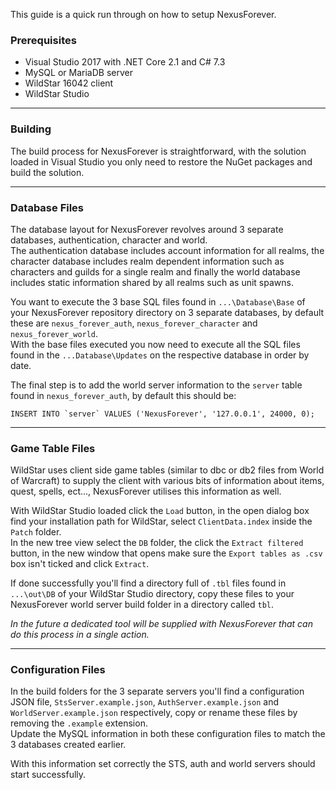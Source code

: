 This guide is a quick run through on how to setup NexusForever.

### Prerequisites
* Visual Studio 2017 with .NET Core 2.1 and C# 7.3
* MySQL or MariaDB server
* WildStar 16042 client
* WildStar Studio

***

### Building
The build process for NexusForever is straightforward, with the solution loaded in Visual Studio you only need to restore the NuGet packages and build the solution.  

***

### Database Files
The database layout for NexusForever revolves around 3 separate databases, authentication, character and world.  
The authentication database includes account information for all realms, the character database includes realm dependent information such as characters and guilds for a single realm and finally the world database includes static information shared by all realms such as unit spawns.  

You want to execute the 3 base SQL files found in `...\Database\Base` of your NexusForever repository directory on 3 separate databases, by default these are `nexus_forever_auth`, `nexus_forever_character` and `nexus_forever_world`.  
With the base files executed you now need to execute all the SQL files found in the `...Database\Updates` on the respective database in order by date.  

The final step is to add the world server information to the `server` table found in `nexus_forever_auth`, by default this should be:  
```
INSERT INTO `server` VALUES ('NexusForever', '127.0.0.1', 24000, 0);
```

***

### Game Table Files
WildStar uses client side game tables (similar to dbc or db2 files from World of Warcraft) to supply the client with various bits of information about items, quest, spells, ect..., NexusForever utilises this information as well.  

With WildStar Studio loaded click the `Load` button, in the open dialog box find your installation path for WildStar, select `ClientData.index` inside the `Patch` folder.  
In the new tree view select the `DB` folder, the click the `Extract filtered` button, in the new window that opens make sure the `Export tables as .csv` box isn't ticked and click `Extract`.  

If done successfully you'll find a directory full of `.tbl` files found in `...\out\DB` of your WildStar Studio directory, copy these files to your NexusForever world server build folder in a directory called `tbl`.

_In the future a dedicated tool will be supplied with NexusForever that can do this process in a single action._

***

### Configuration Files
In the build folders for the 3 separate servers you'll find a configuration JSON file, `StsServer.example.json`, `AuthServer.example.json` and `WorldServer.example.json` respectively, copy or rename these files by removing the `.example` extension.  
Update the MySQL information in both these configuration files to match the 3 databases created earlier.   

With this information set correctly the STS, auth and world servers should start successfully.